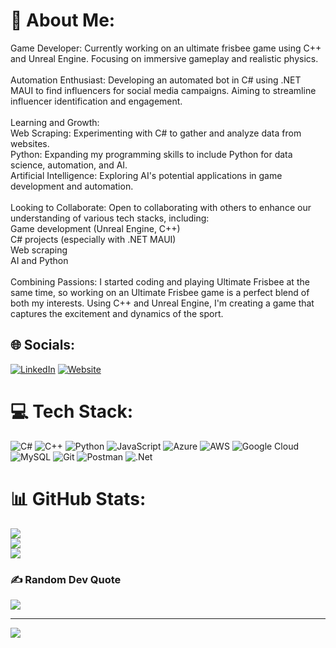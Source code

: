 # 💫 About Me:
Game Developer: Currently working on an ultimate frisbee game using C++ and Unreal Engine. Focusing on immersive gameplay and realistic physics.<br><br>Automation Enthusiast: Developing an automated bot in C# using .NET MAUI to find influencers for social media campaigns. Aiming to streamline influencer identification and engagement.<br><br>Learning and Growth:<br>Web Scraping: Experimenting with C# to gather and analyze data from websites.<br>Python: Expanding my programming skills to include Python for data science, automation, and AI.<br>Artificial Intelligence: Exploring AI's potential applications in game development and automation.<br><br>Looking to Collaborate: Open to collaborating with others to enhance our understanding of various tech stacks, including:<br>Game development (Unreal Engine, C++)<br>C# projects (especially with .NET MAUI)<br>Web scraping<br>AI and Python<br><br>Combining Passions: I started coding and playing Ultimate Frisbee at the same time, so working on an Ultimate Frisbee game is a perfect blend of both my interests. Using C++ and Unreal Engine, I'm creating a game that captures the excitement and dynamics of the sport.


## 🌐 Socials:
[![LinkedIn](https://img.shields.io/badge/LinkedIn-%230077B5.svg?logo=linkedin&logoColor=white)](https://linkedin.com/in/sohail-turner) 
[![Website](https://img.shields.io/badge/My-Site-blue.svg?logo=data:image/svg+xml,%3Csvg%20xmlns%3D%22http%3A%2F%2Fwww.w3.org%2F2000%2Fsvg%22%20viewBox%3D%220%200%20512%20512%22%3E%3C!--!Font%20Awesome%20Free%206.6.0%20by%20%40fontawesome%20-%20https%3A%2F%2Ffontawesome.com%20License%20-%20https%3A%2F%2Ffontawesome.com%2Flicense%2Ffree%20Copyright%202024%20Fonticons%2C%20Inc.--%3E%3Cpath%20d%3D%22M352%20256c0%2022.2-1.2%2043.6-3.3%2064H163.4c-2.2-20.4-3.3-41.8-3.3-64s1.2-43.6%203.3-64h185.3c2.2%2020.4%203.3%2041.8%203.3%2064m28.8-64h123.1c5.3%2020.5%208.1%2041.9%208.1%2064s-2.8%2043.5-8.1%2064H380.8c2.1-20.6%203.2-42%203.2-64s-1.1-43.4-3.2-64m112.6-32H376.7c-10-63.9-29.8-117.4-55.3-151.6%2078.3%2020.7%20142%2077.5%20171.9%20151.6zm-149.1%200H167.7c6.1-36.4%2015.5-68.6%2027-94.7%2010.5-23.6%2022.2-40.7%2033.5-51.5C239.4%203.2%20248.7%200%20256%200s16.6%203.2%2027.8%2013.8c11.3%2010.8%2023%2027.9%2033.5%2051.5%2011.6%2026%2020.9%2058.2%2027%2094.7m-209%200H18.6c30-74.1%2093.6-130.9%20172-151.6-25.5%2034.2-45.3%2087.7-55.3%20151.6M8.1%20192h123.1c-2.1%2020.6-3.2%2042-3.2%2064s1.1%2043.4%203.2%2064H8.1C2.8%20299.5%200%20278.1%200%20256s2.8-43.5%208.1-64m186.6%20254.6c-11.6-26-20.9-58.2-27-94.6h176.6c-6.1%2036.4-15.5%2068.6-27%2094.6-10.5%2023.6-22.2%2040.7-33.5%2051.5-11.2%2010.7-20.5%2013.9-27.8%2013.9s-16.6-3.2-27.8-13.8c-11.3-10.8-23-27.9-33.5-51.5zM135.3%20352c10%2063.9%2029.8%20117.4%2055.3%20151.6-78.4-20.7-142-77.5-172-151.6zm358.1%200c-30%2074.1-93.6%20130.9-171.9%20151.6%2025.5-34.2%2045.2-87.7%2055.3-151.6h116.7z%22%2F%3E%3C%2Fsvg%3E)](https://stcode.dev) 
# 💻 Tech Stack:
![C#](https://img.shields.io/badge/c%23-%23239120.svg?style=for-the-badge&logo=csharp&logoColor=white) ![C++](https://img.shields.io/badge/c++-%2300599C.svg?style=for-the-badge&logo=c%2B%2B&logoColor=white) ![Python](https://img.shields.io/badge/python-3670A0?style=for-the-badge&logo=python&logoColor=ffdd54) ![JavaScript](https://img.shields.io/badge/javascript-%23323330.svg?style=for-the-badge&logo=javascript&logoColor=%23F7DF1E) ![Azure](https://img.shields.io/badge/azure-%230072C6.svg?style=for-the-badge&logo=microsoftazure&logoColor=white) ![AWS](https://img.shields.io/badge/AWS-%23FF9900.svg?style=for-the-badge&logo=amazon-aws&logoColor=white) ![Google Cloud](https://img.shields.io/badge/GoogleCloud-%234285F4.svg?style=for-the-badge&logo=google-cloud&logoColor=white) ![MySQL](https://img.shields.io/badge/mysql-4479A1.svg?style=for-the-badge&logo=mysql&logoColor=white) ![Git](https://img.shields.io/badge/git-%23F05033.svg?style=for-the-badge&logo=git&logoColor=white) ![Postman](https://img.shields.io/badge/Postman-FF6C37?style=for-the-badge&logo=postman&logoColor=white) ![.Net](https://img.shields.io/badge/.NET-5C2D91?style=for-the-badge&logo=.net&logoColor=white)
# 📊 GitHub Stats:
![](https://github-readme-stats.vercel.app/api?username=soapy98&theme=dark&hide_border=false&include_all_commits=true&count_private=true)<br/>
![](https://github-readme-streak-stats.herokuapp.com/?user=soapy98&theme=dark&hide_border=false)<br/>
![](https://github-readme-stats.vercel.app/api/top-langs/?username=soapy98&theme=dark&hide_border=false&include_all_commits=true&count_private=true&layout=compact)

### ✍️ Random Dev Quote
![](https://quotes-github-readme.vercel.app/api?type=horizontal&theme=radical)

---
[![](https://visitcount.itsvg.in/api?id=soapy98&icon=0&color=0)](https://visitcount.itsvg.in)

<!-- Proudly created with GPRM ( https://gprm.itsvg.in ) -->
